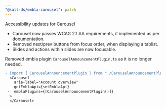 ```yaml
---
"@salt-ds/embla-carousel": patch
---
```


Accessibility updates for Carousel

- Carousel now passes WCAG 2.1 AA requirements, if implemented as per documentation.
- Removed next/prev buttons from focus order, when displaying a tablist.
- Slides and actions within slides are now focusable.

Removed embla plugin `CarouselAnnouncementPlugin.ts` as it is no longer needed.

```diff
- import { CarouselAnnouncementPlugin } from "./CarouselAnnouncementPlugin";
  <Carousel
    aria-label="Account overview"
    getEmblaApi={setEmblaApi}
 -  emblaPlugins={[CarouselAnnouncementPlugin()]}
  >
  </Carousel>
```

